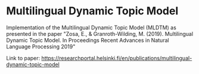 # Multilingual Dynamic Topic Model
Implementation of the Multilingual Dynamic Topic Model (MLDTM) as presented in the paper "Zosa, E., & Granroth-Wilding, M. (2019). Multilingual Dynamic Topic Model. In Proceedings Recent Advances in Natural Language Processing 2019" 

Link to paper:
https://researchportal.helsinki.fi/en/publications/multilingual-dynamic-topic-model

